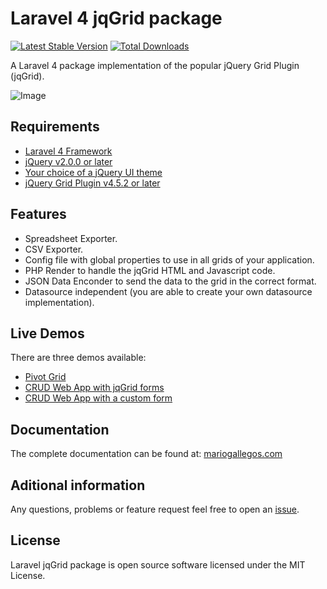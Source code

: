 # Laravel 4 jqGrid package

[![Latest Stable Version](https://poser.pugx.org/mgallegos/laravel-jqgrid/v/stable.png)](https://packagist.org/packages/mgallegos/laravel-jqgrid) [![Total Downloads](https://poser.pugx.org/mgallegos/laravel-jqgrid/downloads.png)](https://packagist.org/packages/mgallegos/laravel-jqgrid)

A Laravel 4 package implementation of the popular jQuery Grid Plugin (jqGrid).

![Image](https://raw.github.com/mgallegos/laravel-jqgrid/master/jqGrid.png)

## Requirements

* [Laravel 4 Framework](http://laravel.com/docs/installation)
* [jQuery v2.0.0 or later](http://jquery.com/)
* [Your choice of a jQuery UI theme](http://jqueryui.com/themeroller/#themeGallery)
* [jQuery Grid Plugin v4.5.2 or later](http://www.trirand.com/blog/)

## Features

* Spreadsheet Exporter.
* CSV Exporter.
* Config file with global properties to use in all grids of your application.
* PHP Render to handle the jqGrid HTML and Javascript code.
* JSON Data Enconder to send the data to the grid in the correct format.
* Datasource independent (you are able to create your own datasource implementation).

## Live Demos

There are three demos available:

* [Pivot Grid](http://goo.gl/LbOiI3)
* [CRUD Web App with jqGrid forms](http://goo.gl/RK49UB)
* [CRUD Web App with a custom form](http://goo.gl/f2IIQX)

## Documentation

The complete documentation can be found at: [mariogallegos.com](http://goo.gl/Krn7o7)


## Aditional information

Any questions, problems or feature request feel free to open an [issue](https://github.com/mgallegos/laravel-jqgrid/issues).


## License

Laravel jqGrid package is open source software licensed under the MIT License.
